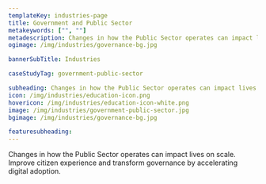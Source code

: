```yaml
---
templateKey: industries-page
title: Government and Public Sector
metakeywords: ["", ""]
metadescription: Changes in how the Public Sector operates can impact lives on scale. Improve citizen experience and transform governance by accelerating digital adoption.
ogimage: /img/industries/governance-bg.jpg

bannerSubTitle: Industries

caseStudyTag: government-public-sector

subheading: Changes in how the Public Sector operates can impact lives on scale. Improve citizen experience and transform governance by accelerating digital adoption.
icon: /img/industries/education-icon.png
hovericon: /img/industries/education-icon-white.png
image: /img/industries/government-public-sector.jpg
bgimage: /img/industries/governance-bg.jpg

featuresubheading:
---
```


Changes in how the Public Sector operates can impact lives on scale. Improve citizen experience and transform governance by accelerating digital adoption.
